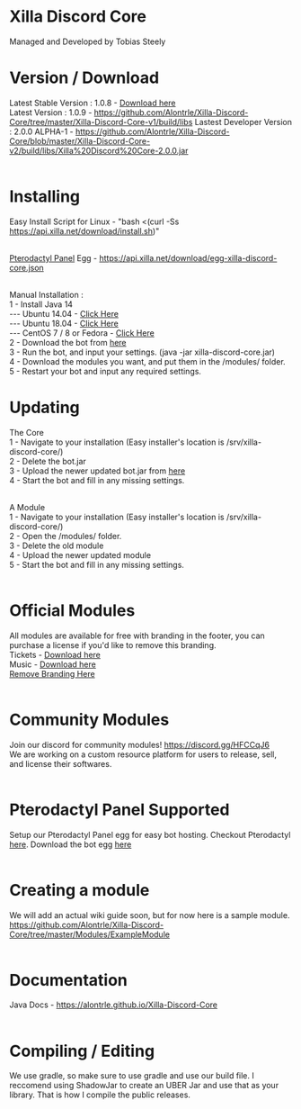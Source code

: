 # Xilla Discord Core<br>
Managed and Developed by Tobias Steely<br>

# Version / Download<br>
Latest Stable Version : 1.0.8 - <a href="https://github.com/Alontrle/Xilla-Discord-Core/blob/master/Xilla-Discord-Core-v1/build/libs/discordcore-1.0.8-all.jar">Download here</a><br>
Latest Version : 1.0.9 - https://github.com/Alontrle/Xilla-Discord-Core/tree/master/Xilla-Discord-Core-v1/build/libs
Lastest Developer Version : 2.0.0 ALPHA-1 - https://github.com/Alontrle/Xilla-Discord-Core/blob/master/Xilla-Discord-Core-v2/build/libs/Xilla%20Discord%20Core-2.0.0.jar <br><br>

# Installing<br>
Easy Install Script for Linux - "bash <(curl -Ss https://api.xilla.net/download/install.sh)"<br><br>

<a href="https://pterodactyl.io/">Pterodactyl Panel</a> Egg - https://api.xilla.net/download/egg-xilla-discord-core.json<br><br>

Manual Installation : <br>
 1 - Install Java 14<br>
 --- Ubuntu 14.04 - <a href="https://www.atlantic.net/hipaa-compliant-cloud-storage/how-to-install-java-ubuntu-14-04/">Click Here</a><br>
 --- Ubuntu 18.04 - <a href="https://computingforgeeks.com/install-oracle-java-openjdk-14-on-ubuntu-debian-linux/">Click Here</a><br>
 --- CentOS 7 / 8 or Fedora - <a href="https://computingforgeeks.com/install-oracle-java-openjdk-14-on-centosfedora-linux/">Click Here</a><br>
 2 - Download the bot from <a href="http://api.xilla.net/download/xilla-discord-core.jar">here</a><br>
 3 - Run the bot, and input your settings. (java -jar xilla-discord-core.jar)<br>
 4 - Download the modules you want, and put them in the /modules/ folder.<br>
 5 - Restart your bot and input any required settings.<br>
 
# Updating<br>
The Core<br>
 1 - Navigate to your installation (Easy installer's location is /srv/xilla-discord-core/)<br>
 2 - Delete the bot.jar<br>
 3 - Upload the newer updated bot.jar from <a href="http://api.xilla.net/download/xilla-discord-core.jar">here</a><br>
 4 - Start the bot and fill in any missing settings.<br><br>

A Module<br>
 1 - Navigate to your installation (Easy installer's location is /srv/xilla-discord-core/)<br>
 2 - Open the /modules/ folder.<br>
 3 - Delete the old module<br>
 4 - Upload the newer updated module<br>
 5 - Start the bot and fill in any missing settings.<br><br>

# Official Modules<br> 
All modules are available for free with branding in the footer, you can purchase a license if you'd like to remove this branding.<br>
Tickets - <a href="http://api.xilla.net/download/xilla-ticket-bot.jar">Download here</a><br>
Music - <a href="http://api.xilla.net/download/xilla-music-bot.jar">Download here</a><br>
<a href="https://xilla.net/cart.php?gid=5">Remove Branding Here</a><br><br>

# Community Modules<br> 
Join our discord for community modules! https://discord.gg/HFCCqJ6<br>
We are working on a custom resource platform for users to release, sell, and license their softwares.<br><br>

# Pterodactyl Panel Supported<br>
Setup our Pterodactyl Panel egg for easy bot hosting. Checkout Pterodactyl <a href="https://pterodactyl.io/">here</a>. Download the bot egg <a href="https://api.xilla.net/download/egg-xilla-discord-core.json">here</a><br><br>

# Creating a module<br>
We will add an actual wiki guide soon, but for now here is a sample module. https://github.com/Alontrle/Xilla-Discord-Core/tree/master/Modules/ExampleModule<br><br>

# Documentation<br>
Java Docs - https://alontrle.github.io/Xilla-Discord-Core<br><br>

# Compiling / Editing<br>
We use gradle, so make sure to use gradle and use our build file. I reccomend using ShadowJar to create an UBER Jar and use that as your library. That is how I compile the public releases.
